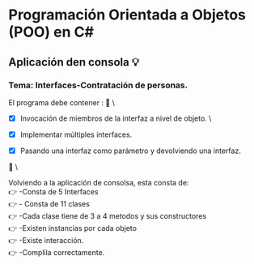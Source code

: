 # Programación Orientada a Objetos (POO) en C#
## Aplicación den consola :bulb:
### Tema: Interfaces-Contratación de personas.  
El programa debe contener : :notebook_with_decorative_cover:  \
-[x] Invocación de miembros de la interfaz a nivel de objeto. \
-[x] Implementar múltiples interfaces.  
-[x] Pasando una interfaz como parámetro y devolviendo una interfaz.


:file_folder: \

Volviendo a la aplicación de consolsa, esta consta de: \
:point_right: -Consta de 5 Interfaces  \
:point_right: - Consta de 11 clases \
:point_right: -Cada clase tiene de 3 a 4 metodos y sus constructores \
:point_right: -Existen instancias por cada objeto \
:point_right: -Existe interacción. \
:point_right: -Complila correctamente.  
